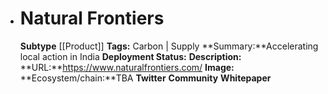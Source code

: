 - # Natural Frontiers
  **Subtype** [[Product]]
  **Tags:** Carbon | Supply
  **Summary:**Accelerating local action in India
  **Deployment Status:**
  **Description:**
  **URL:**https://www.naturalfrontiers.com/
  **Image:**
  **Ecosystem/chain:**TBA
  **Twitter**
  **Community**
  **Whitepaper**